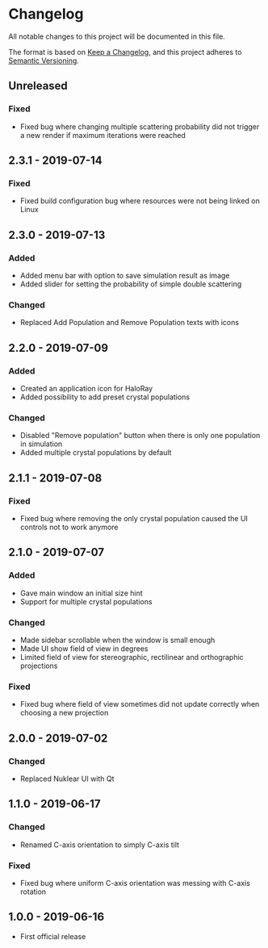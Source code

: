 # Changelog

All notable changes to this project will be documented in this file.

The format is based on [Keep a Changelog](https://keepachangelog.com/en/1.0.0/),
and this project adheres to [Semantic Versioning](https://semver.org/spec/v2.0.0.html).

## Unreleased

### Fixed
- Fixed bug where changing multiple scattering probability did not trigger a new
  render if maximum iterations were reached

## 2.3.1 - 2019-07-14

### Fixed
- Fixed build configuration bug where resources were not being linked on Linux

## 2.3.0 - 2019-07-13

### Added
- Added menu bar with option to save simulation result as image
- Added slider for setting the probability of simple double scattering

### Changed
- Replaced Add Population and Remove Population texts with icons

## 2.2.0 - 2019-07-09

### Added
- Created an application icon for HaloRay
- Added possibility to add preset crystal populations

### Changed
- Disabled "Remove population" button when there is only one population in simulation
- Added multiple crystal populations by default

## 2.1.1 - 2019-07-08

### Fixed
- Fixed bug where removing the only crystal population caused the UI controls not to work anymore

## 2.1.0 - 2019-07-07

### Added
- Gave main window an initial size hint
- Support for multiple crystal populations

### Changed
- Made sidebar scrollable when the window is small enough
- Made UI show field of view in degrees
- Limited field of view for stereographic, rectilinear and orthographic projections

### Fixed
- Fixed bug where field of view sometimes did not update correctly when choosing a new projection

## 2.0.0 - 2019-07-02

### Changed
- Replaced Nuklear UI with Qt

## 1.1.0 - 2019-06-17

### Changed
- Renamed C-axis orientation to simply C-axis tilt

### Fixed
- Fixed bug where uniform C-axis orientation was messing with C-axis rotation

## 1.0.0 - 2019-06-16

- First official release
